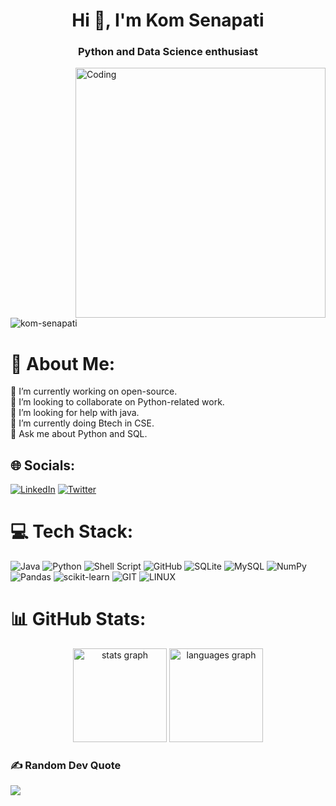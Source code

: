 
<h1 align="center">Hi 👋, I'm Kom Senapati</h1>
<h3 align="center">Python and Data Science enthusiast</h3>
<img align="right" alt="Coding" width="400" src="https://camo.githubusercontent.com/5f5113e3943afd7e54e2989e7e5a9fee38ee27508e776db07f71c24af4d2a46d/68747470733a2f2f63646e2e6472696262626c652e636f6d2f75736572732f3932363533372f73637265656e73686f74732f343530323932342f707974686f6e2d322e676966">
<p align="left"> <img src="https://komarev.com/ghpvc/?username=kom-senapati&label=Profile%20views&color=0e75b6&style=flat" alt="kom-senapati" /> </p>



# 💫 About Me:
🔭 I’m currently working on open-source.<br>👯 I’m looking to collaborate on Python-related work.<br>🤝 I’m looking for help with java. <br>🌱 I’m currently doing Btech in CSE.<br>💬 Ask me about Python and SQL.


## 🌐 Socials:
[![LinkedIn](https://img.shields.io/badge/LinkedIn-%230077B5.svg?logo=linkedin&logoColor=white)](https://linkedin.com/in/kom-senapati) [![Twitter](https://img.shields.io/badge/Twitter-%231DA1F2.svg?logo=Twitter&logoColor=white)](https://twitter.com/KomSenapati) 

# 💻 Tech Stack:
![Java](https://img.shields.io/badge/java-%23ED8B00.svg?style=flat&logo=java&logoColor=white) ![Python](https://img.shields.io/badge/python-3670A0?style=flat&logo=python&logoColor=ffdd54) ![Shell Script](https://img.shields.io/badge/shell_script-%23121011.svg?style=flat&logo=gnu-bash&logoColor=white) ![GitHub](https://img.shields.io/badge/GitHub-%23121011.svg?style=flat&logo=github&logoColor=white) ![SQLite](https://img.shields.io/badge/sqlite-%2307405e.svg?style=flat&logo=sqlite&logoColor=white) ![MySQL](https://img.shields.io/badge/mysql-%2300f.svg?style=flat&logo=mysql&logoColor=white) ![NumPy](https://img.shields.io/badge/numpy-%23013243.svg?style=flat&logo=numpy&logoColor=white) ![Pandas](https://img.shields.io/badge/pandas-%23150458.svg?style=flat&logo=pandas&logoColor=white) ![scikit-learn](https://img.shields.io/badge/scikit--learn-%23F7931E.svg?style=flat&logo=scikit-learn&logoColor=white) ![GIT](https://img.shields.io/badge/Git-fc6d26?style=flat&logo=git&logoColor=white) ![LINUX](https://img.shields.io/badge/Linux-FCC624?style=flat&logo=linux&logoColor=black)
# 📊 GitHub Stats:
<div align="center">
<img src="https://github-readme-stats.vercel.app/api?username=kom-senapati&hide_title=false&hide_rank=false&show_icons=true&include_all_commits=true&count_private=true&disable_animations=false&theme=dark&locale=en&hide_border=false" height="150" alt="stats graph" />
<img src="https://github-readme-stats.vercel.app/api/top-langs?username=kom-senapati&locale=en&hide_title=false&layout=compact&card_width=320&langs_count=5&theme=dark&hide_border=false" height="150" alt="languages graph" />
</div>


### ✍️ Random Dev Quote
![](https://quotes-github-readme.vercel.app/api?type=horizontal&theme=dark)
